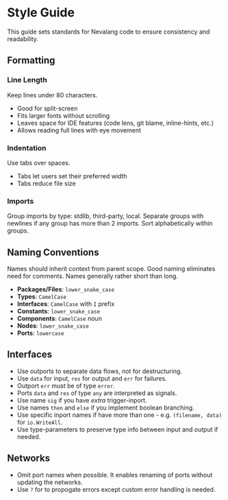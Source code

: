 # Style Guide

This guide sets standards for Nevalang code to ensure consistency and readability.

## Formatting

### Line Length

Keep lines under 80 characters.

- Good for split-screen
- Fits larger fonts without scrolling
- Leaves space for IDE features (code lens, git blame, inline-hints, etc.)
- Allows reading full lines with eye movement

### Indentation

Use tabs over spaces.

- Tabs let users set their preferred width
- Tabs reduce file size

### Imports

Group imports by type: stdlib, third-party, local. Separate groups with newlines if any group has more than 2 imports. Sort alphabetically within groups.

## Naming Conventions

Names should inherit context from parent scope. Good naming eliminates need for comments. Names generally rather short than long.

- **Packages/Files**: `lower_snake_case`
- **Types**: `CamelCase`
- **Interfaces**: `CamelCase` with `I` prefix
- **Constants**: `lower_snake_case`
- **Components**: `CamelCase` noun
- **Nodes**: `lower_snake_case`
- **Ports**: `lowercase`

## Interfaces

- Use outports to separate data flows, not for destructuring.
- Use `data` for input, `res` for output and `err` for failures.
- Outport `err` must be of type `error`.
- Ports `data` and `res` of type `any` are interpreted as signals.
- Use name `sig` if you have _extra_ trigger-inport.
- Use names `then` and `else` if you implement boolean branching.
- Use specific inport names if have more than one - e.g. `(filename, data)` for `io.WriteAll`.
- Use type-parameters to preserve type info between input and output if needed.

## Networks

- Omit port names when possible. It enables renaming of ports without updating the networks.
- Use `?` for to propogate errors except custom error handling is needed.
